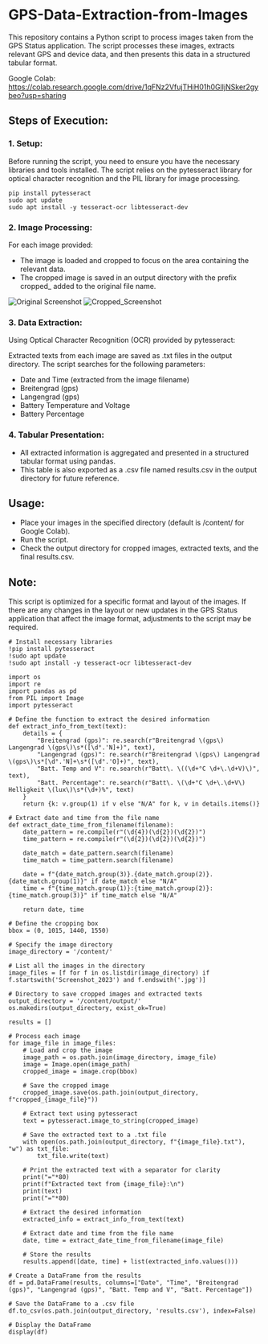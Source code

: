 # GPS-Data-Extraction-from-Images

This repository contains a Python script to process images taken from the GPS Status application. The script processes these images, extracts relevant GPS and device data, and then presents this data in a structured tabular format.

Google Colab: https://colab.research.google.com/drive/1qFNz2VfujTHiH01h0GlIjNSker2gybeo?usp=sharing

## Steps of Execution:
### 1. Setup:
Before running the script, you need to ensure you have the necessary libraries and tools installed. The script relies on the pytesseract library for optical character recognition and the PIL library for image processing.

```
pip install pytesseract
sudo apt update
sudo apt install -y tesseract-ocr libtesseract-dev
```

### 2. Image Processing:
For each image provided:

- The image is loaded and cropped to focus on the area containing the relevant data.
- The cropped image is saved in an output directory with the prefix cropped_ added to the original file name.

![Original Screenshot](Screenshot_20230815_132310_com.eclipsim.gpsstatus2.jpg)
![Cropped_Screenshot](output/cropped_Screenshot_20230815_132310_com.eclipsim.gpsstatus2.jpg)


### 3. Data Extraction:
Using Optical Character Recognition (OCR) provided by pytesseract:

Extracted texts from each image are saved as .txt files in the output directory.
The script searches for the following parameters:
- Date and Time (extracted from the image filename)
- Breitengrad (gps)
- Langengrad (gps)
- Battery Temperature and Voltage
- Battery Percentage

### 4. Tabular Presentation:
- All extracted information is aggregated and presented in a structured tabular format using pandas.
- This table is also exported as a .csv file named results.csv in the output directory for future reference.

## Usage:
- Place your images in the specified directory (default is /content/ for Google Colab).
- Run the script.
- Check the output directory for cropped images, extracted texts, and the final results.csv.

## Note:
This script is optimized for a specific format and layout of the images. If there are any changes in the layout or new updates in the GPS Status application that affect the image format, adjustments to the script may be required.

```
# Install necessary libraries
!pip install pytesseract
!sudo apt update
!sudo apt install -y tesseract-ocr libtesseract-dev

import os
import re
import pandas as pd
from PIL import Image
import pytesseract

# Define the function to extract the desired information
def extract_info_from_text(text):
    details = {
        "Breitengrad (gps)": re.search(r"Breitengrad \(gps\) Langengrad \(gps\)\s*([\d°.'N]+)", text),
        "Langengrad (gps)": re.search(r"Breitengrad \(gps\) Langengrad \(gps\)\s*[\d°.'N]+\s*([\d°.'O]+)", text),
        "Batt. Temp and V": re.search(r"Batt\. \((\d+°C \d+\.\d+V)\)", text),
        "Batt. Percentage": re.search(r"Batt\. \(\d+°C \d+\.\d+V\) Helligkeit \(lux\)\s*(\d+)%", text)
    }
    return {k: v.group(1) if v else "N/A" for k, v in details.items()}

# Extract date and time from the file name
def extract_date_time_from_filename(filename):
    date_pattern = re.compile(r"(\d{4})(\d{2})(\d{2})")
    time_pattern = re.compile(r"(\d{2})(\d{2})(\d{2})")
    
    date_match = date_pattern.search(filename)
    time_match = time_pattern.search(filename)
    
    date = f"{date_match.group(3)}.{date_match.group(2)}.{date_match.group(1)}" if date_match else "N/A"
    time = f"{time_match.group(1)}:{time_match.group(2)}:{time_match.group(3)}" if time_match else "N/A"
    
    return date, time

# Define the cropping box
bbox = (0, 1015, 1440, 1550)

# Specify the image directory
image_directory = '/content/'

# List all the images in the directory
image_files = [f for f in os.listdir(image_directory) if f.startswith('Screenshot_2023') and f.endswith('.jpg')]

# Directory to save cropped images and extracted texts
output_directory = '/content/output/'
os.makedirs(output_directory, exist_ok=True)

results = []

# Process each image
for image_file in image_files:
    # Load and crop the image
    image_path = os.path.join(image_directory, image_file)
    image = Image.open(image_path)
    cropped_image = image.crop(bbox)
    
    # Save the cropped image
    cropped_image.save(os.path.join(output_directory, f"cropped_{image_file}"))
    
    # Extract text using pytesseract
    text = pytesseract.image_to_string(cropped_image)
    
    # Save the extracted text to a .txt file
    with open(os.path.join(output_directory, f"{image_file}.txt"), "w") as txt_file:
        txt_file.write(text)
    
    # Print the extracted text with a separator for clarity
    print("="*80)
    print(f"Extracted text from {image_file}:\n")
    print(text)
    print("="*80)
    
    # Extract the desired information
    extracted_info = extract_info_from_text(text)
    
    # Extract date and time from the file name
    date, time = extract_date_time_from_filename(image_file)
    
    # Store the results
    results.append([date, time] + list(extracted_info.values()))

# Create a DataFrame from the results
df = pd.DataFrame(results, columns=["Date", "Time", "Breitengrad (gps)", "Langengrad (gps)", "Batt. Temp and V", "Batt. Percentage"])

# Save the DataFrame to a .csv file
df.to_csv(os.path.join(output_directory, 'results.csv'), index=False)

# Display the DataFrame
display(df)

```
